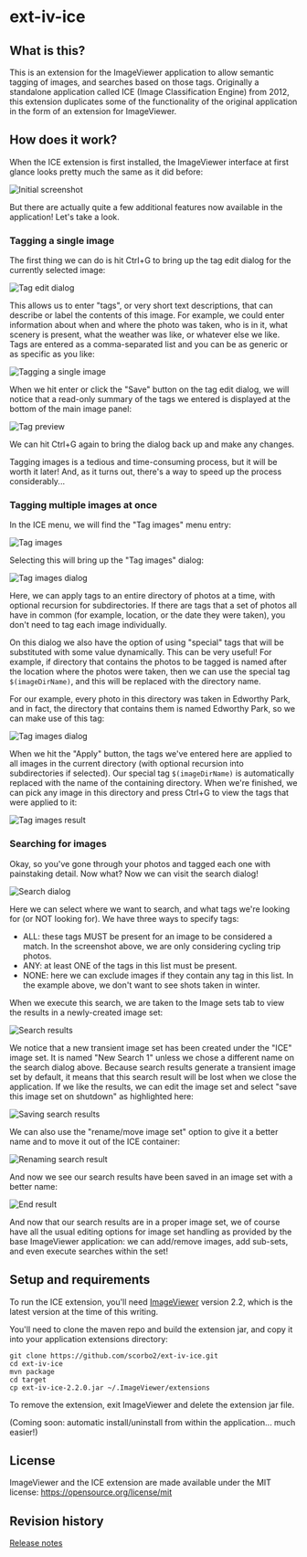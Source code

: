 # ext-iv-ice

## What is this?
This is an extension for the ImageViewer application to allow semantic tagging of images, and searches
based on those tags. Originally a standalone application called ICE (Image Classification Engine) from 2012, this
extension duplicates some of the functionality of the original application in the form of an extension
for ImageViewer.

## How does it work?
When the ICE extension is first installed, the ImageViewer interface at first glance looks pretty much the
same as it did before:

![Initial screenshot](docs/screenshot01.jpg)

But there are actually quite a few additional features now available in the application! Let's take a look.

### Tagging a single image

The first thing we can do is hit Ctrl+G to bring up the tag edit dialog for the currently selected image:

![Tag edit dialog](docs/screenshot02.jpg)

This allows us to enter "tags", or very short text descriptions, that can describe or label the contents of
this image. For example, we could enter information about when and where the photo was taken, who is in it,
what scenery is present, what the weather was like, or whatever else we like. Tags are entered as a comma-separated
list and you can be as generic or as specific as you like:

![Tagging a single image](docs/screenshot03.jpg)

When we hit enter or click the "Save" button on the tag edit dialog, we will notice that a read-only summary
of the tags we entered is displayed at the bottom of the main image panel:

![Tag preview](docs/screenshot04.jpg)

We can hit Ctrl+G again to bring the dialog back up and make any changes.

Tagging images is a tedious and time-consuming process, but it will be worth it later! And, as it turns out,
there's a way to speed up the process considerably...

### Tagging multiple images at once

In the ICE menu, we will find the "Tag images" menu entry:

![Tag images](docs/screenshot05.jpg)

Selecting this will bring up the "Tag images" dialog:

![Tag images dialog](docs/screenshot06.jpg)

Here, we can apply tags to an entire directory of photos at a time, with optional recursion for subdirectories.
If there are tags that a set of photos all have in common (for example, location, or the date they were taken),
you don't need to tag each image individually. 

On this dialog we also have the option of using "special" tags that will be substituted with some value 
dynamically. This can be very useful! For example, if directory that contains the photos to be tagged is named
after the location where the photos were taken, then we can use the special tag `$(imageDirName)`, and this
will be replaced with the directory name.

For our example, every photo in this directory was taken in Edworthy Park, and in fact, the directory that
contains them is named Edworthy Park, so we can make use of this tag:

![Tag images dialog](docs/screenshot07.jpg)

When we hit the "Apply" button, the tags we've entered here are applied to all images in the current directory
(with optional recursion into subdirectories if selected). Our special tag `$(imageDirName)` is automatically
replaced with the name of the containing directory. When we're finished, we can pick any image in this directory
and press Ctrl+G to view the tags that were applied to it:

![Tag images result](docs/screenshot08.jpg)

### Searching for images

Okay, so you've gone through your photos and tagged each one with painstaking detail. Now what? Now we can
visit the search dialog!

![Search dialog](docs/screenshot09.jpg)

Here we can select where we want to search, and what tags we're looking for (or NOT looking for). We have
three ways to specify tags:

- ALL: these tags MUST be present for an image to be considered a match. In the screenshot above, we are only considering cycling trip photos.
- ANY: at least ONE of the tags in this list must be present. 
- NONE: here we can exclude images if they contain any tag in this list. In the example above, we don't want to see shots taken in winter.

When we execute this search, we are taken to the Image sets tab to view the results in a newly-created image set:

![Search results](docs/screenshot10.jpg)

We notice that a new transient image set has been created under the "ICE" image set. It is named "New Search 1" unless
we chose a different name on the search dialog above. Because search results generate a transient image set by default,
it means that this search result will be lost when we close the application. If we like the results, we can 
edit the image set and select "save this image set on shutdown" as highlighted here:

![Saving search results](docs/screenshot11.jpg)

We can also use the "rename/move image set" option to give it a better name and to move it out of the ICE container:

![Renaming search result](docs/screenshot12.jpg)

And now we see our search results have been saved in an image set with a better name:

![End result](docs/screenshot13.jpg)

And now that our search results are in a proper image set, we of course have all the usual editing options for
image set handling as provided by the base ImageViewer application: we can add/remove images, add sub-sets,
and even execute searches within the set!

## Setup and requirements

To run the ICE extension, you'll need [ImageViewer](https://github.com/scorbo2/imageviewer) version 2.2, which
is the latest version at the time of this writing.

You'll need to clone the maven repo and build the extension jar, and copy it into your application extensions
directory:

```shell
git clone https://github.com/scorbo2/ext-iv-ice.git
cd ext-iv-ice
mvn package
cd target
cp ext-iv-ice-2.2.0.jar ~/.ImageViewer/extensions
```

To remove the extension, exit ImageViewer and delete the extension jar file. 

(Coming soon: automatic install/uninstall from within the application... much easier!)

## License

ImageViewer and the ICE extension are made available under the MIT license: https://opensource.org/license/mit

## Revision history

[Release notes](src/main/resources/ca/corbett/imageviewer/extensions/ice/ReleaseNotes.txt)
